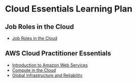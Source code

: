 # Cloud Essentials Learning Plan
## Job Roles in the Cloud
- [Job Roles in the Cloud](job_roles.md)

## AWS Cloud Practitioner Essentials
- [Introduction to Amazon Web Services](cloud-practitioner-essentials/introduction.md)
- [Compute in the Cloud](cloud-practitioner-essentials/compute.md)
- [Global Infrastructure and Reliability](cloud-practitioner-essentials/global_infrastructure_reliability.md)

